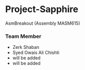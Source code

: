 # Project-Sapphire
AsmBreakout (Assembly MASM615)

### Team Member
* Zerk Shaban
* Syed Owais Ali Chishti
* will be added
* will be added
